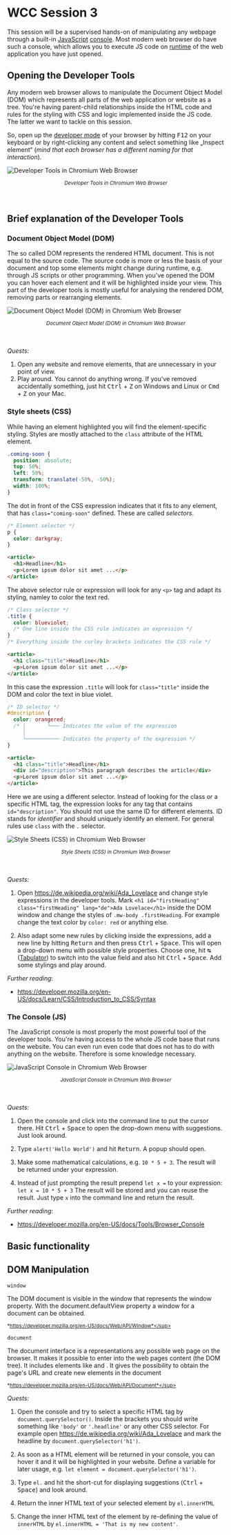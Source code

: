 # WCC Session 3

This session will be a supervised hands-on of manipulating any webpage through a built-in [JavaScript](../WCC-Glossary/#javascript-js) [console](../WCC-Glossary/#console).
Most modern web browser do have such a console, which allows you to execute JS code on [runtime](../WCC-Glossary/#runtime) of the web application you have just opened.

## Opening the Developer Tools

Any modern web browser allows to manipulate the Document Object Model (DOM) which represents all parts of the web application or website as a tree.
You're having parent-child relationships inside the HTML code and rules for the styling with CSS and logic implemented inside the JS code.
The latter we want to tackle on this session.

So, open up the [developer mode](../WCC-Glossary#developer-tools) of your browser by hitting <kbd>F12</kbd> on your keyboard or by right-clicking any content and select something like „Inspect element“ (*mind that each browser has a different naming for that interaction*).

![Developer Tools in Chromium Web Browser](./devtools-chromium.png)
<div align="center">
  <small><i>Developer Tools in Chromium Web Browser</i></small>
</div>
<br><br>

## Brief explanation of the Developer Tools

### Document Object Model (DOM)

The so called DOM represents the rendered HTML document.
This is not equal to the source code.
The source code is more or less the basis of your document and top some elements might change during runtime, e.g. through JS scripts or other programming.
When you've opened the DOM you can hover each element and it will be highlighted inside your view.
This part of the developer tools is mostly useful for analysing the rendered DOM, removing parts or rearranging elements.

![Document Object Model (DOM) in Chromium Web Browser](./dom-chromium.png)
<div align="center">
  <small><i>Document Object Model (DOM) in Chromium Web Browser</i></small>
</div>
<br><br>

*Quests:*

1. Open any website and remove elements, that are unnecessary in your point of view.
2. Play around. You cannot do anything wrong. If you've removed accidentally something, just hit <kbd>Ctrl</kbd> + <kbd>Z</kbd> on Windows and Linux or <kbd>Cmd</kbd> + <kbd>Z</kbd> on your Mac.

### Style sheets (CSS)

While having an element highlighted you will find the element-specific styling.
Styles are mostly attached to the `class` attribute of the HTML element.

```css
.coming-soon {
  position: absolute;
  top: 50%;
  left: 50%;
  transform: translate(-50%, -50%);
  width: 100%;
}
```

The dot in front of the CSS expression indicates that it fits to any element, that has `class="coming-soon"` defined.
These are called *selectors*.

```css
/* Element selector */
p {
  color: darkgray;
}
```

```html
<article>
  <h1>Headline</h1>
  <p>Lorem ipsum dolor sit amet ...</p>
</article>
```

The above selector rule or expression will look for any `<p>` tag and adapt its styling, namley to color the text red.

```css
/* Class selector */
.title {
  color: blueviolet;
  /* One line inside the CSS rule indicates an expression */
}
/* Everything inside the curley brackets indicates the CSS rule */
```

```html
<article>
  <h1 class="title">Headline</h1>
  <p>Lorem ipsum dolor sit amet ...</p>
</article>
```

In this case the expression `.title` will look for `class="title"` inside the DOM and color the text in blue violet.

```css
/* ID selector */
#description {
  color: orangered;
  /* │       └─── Indicates the value of the expression
     │                                                     
     └─────────── Indicates the property of the expression */
}
```

```html
<article>
  <h1 class="title">Headline</h1>
  <div id="description">This paragraph describes the article</div>
  <p>Lorem ipsum dolor sit amet ...</p>
</article>
```

Here we are using a different selector. 
Instead of looking for the class or a specific HTML tag, the expression looks for any tag that contains `id="description"`.
You should not use the same ID for different elements.
ID stands for *identifier*  and should uniquely identify an element.
For general rules use `class` with the `.` selector.

![Style Sheets (CSS) in Chromium Web Browser](./css-chromium.png)
<div align="center">
  <small><i>Style Sheets (CSS) in Chromium Web Browser</i></small>
</div>
<br><br>

*Quests:*

1. Open https://de.wikipedia.org/wiki/Ada_Lovelace and change style expressions in the developer tools.
   Mark `<h1 id="firstHeading" class="firstHeading" lang="de">Ada Lovelace</h1>` inside the DOM window and change the styles of `.mw-body .firstHeading`.
   For example change the text color by `color: red` or anything else.
   
2. Also adapt some new rules by clicking inside the expressions, add a new line by hitting <kbd>Return</kbd> and then press <kbd>Ctrl</kbd> + <kbd>Space</kbd>.
   This will open a drop-down menu with possible style properties.
   Choose one, hit <kbd>↹</kbd> ([Tabulator](../WCC-Glossary#tabulator)) to switch into the value field and also hit <kbd>Ctrl</kbd> + <kbd>Space</kbd>.
   Add some stylings and play around.
   
*Further reading*:

- https://developer.mozilla.org/en-US/docs/Learn/CSS/Introduction_to_CSS/Syntax

### The Console (JS)

The JavaScript console is most properly the most powerful tool of the developer tools.
You're having access to the whole JS code base that runs on the website.
You can even run even code that does not has to do with anything on the website.
Therefore is some knowledge necessary.

![JavaScript Console in Chromium Web Browser](./console-chromium.png)
<div align="center">
  <small><i>JavaScript Console in Chromium Web Browser</i></small>
</div>
<br><br>

*Quests:*

1. Open the console and click into the command line to put the cursor there. Hit <kbd>Ctrl</kbd> + <kbd>Space</kbd> to open the drop-down menu with suggestions.
   Just look around.
   
2. Type `alert('Hello World')` and hit <kbd>Return</kbd>.
   A popup should open.
   
3. Make some mathematical calculations, e.g. `10 * 5 + 3`.
   The result will be returned under your expression.

4. Instead of just prompting the result prepend `let x =` to your expression: `let x = 10 * 5 + 3`
   The result will be stored and you can reuse the result.
   Just type `x` into the command line and return the result.
   
*Further reading*:

- https://developer.mozilla.org/en-US/docs/Tools/Browser_Console

## Basic functionality

## DOM Manipulation

`window`

The DOM document is visible in the window that represents the window property. With the document.defaultView property a window for a document can be obtained.

<sup>*https://developer.mozilla.org/en-US/docs/Web/API/Window*</sup>

`document`

The document interface is a representations any possible web page on the browser. It makes it possible to enter into the web pages content (the DOM tree). It includes elements like <body> and <head>. It gives the possibility to obtain the page's URL and create new elements in the document 

<sup>*https://developer.mozilla.org/en-US/docs/Web/API/Document*</sup>

*Quests:*

1. Open the console and try to select a specific HTML tag by `document.querySelector()`.
   Inside the brackets you should write something like `'body'` or `'.headline'` or any other CSS selector.
   For example open https://de.wikipedia.org/wiki/Ada_Lovelace and mark the headline by `document.querySelector('h1')`.
   
2. As soon as a HTML element will be returned in your console, you can hover it and it will be highlighted in your website.
   Define a variable for later usage, e.g. `let element = document.querySelector('h1')`.
   
3. Type `el.` and hit the short-cut for displaying suggestions (<kbd>Ctrl</kbd> + <kbd>Space</kbd>) and look around.

4. Return the inner HTML text of your selected element by `el.innerHTML`

5. Change the inner HTML text of the element by re-defining the value of `innerHTML` by `el.innerHTML = 'That is my new content'`.
